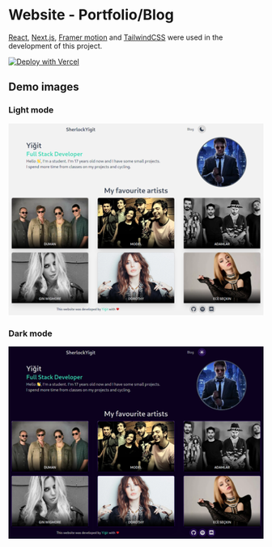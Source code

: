 # Website - Portfolio/Blog
[React](https://reactjs.org/), [Next.js](https://nextjs.org/), [Framer
motion](https://framermotion.com/api/motion/examples) and
[TailwindCSS](https://tailwindcss.com/docs) were used in the development of this project. 

[![Deploy with
Vercel](https://vercel.com/button)](https://vercel.com/new/git/external?repository-url=https://github.com/SherlockYigit/website/tree/master)

## Demo images
### Light mode
![Light Mode](./demo/lightmode.png)
### Dark mode
![Dark mode](./demo/darkmode.png)
